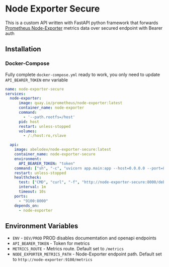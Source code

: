 # Node Exporter Secure
This is a custom API written with FastAPI python framework that forwards [Prometheus Node-Exporter](https://github.com/prometheus/node_exporter) metrics data over secured endpoint with Bearer auth

## Installation
### Docker-Compose
  Fully complete `docker-compose.yml` ready to work, you only need to update `API_BEARER_TOKEN` env variable
```yaml
name: node-exporter-secure
services:
  node-exporter:
      image: quay.io/prometheus/node-exporter:latest
      container_name: node-exporter
      command:
        - '--path.rootfs=/host'
      pid: host
      restart: unless-stopped
      volumes:
        - /:/host:ro,rslave

  api:
    image: abelodev/node-exporter-secure:latest
    container_name: node-exporter-secure
    environment:
      API_BEARER_TOKEN: "token"
    command: ["sh", "-c", "uvicorn app.main:app --host=0.0.0.0 --port=8000"]
    restart: unless-stopped
    healthcheck:
      test: ["CMD", "curl", "-f", "http://node-exporter-secure:8000/debug/healthcheck"]
      interval: 1m
      timeout: 10s
    ports:
      - "9100:8000"
    depends_on:
      - node-exporter

```

## Environment Variables
- `ENV` - `DEV/PROD` PROD disables documemtation and openapi endpoints
- `API_BEARER_TOKEN` - Token for metrics
- `METRICS_ROUTE` - Metrics route. Default set to `/metrics`
- `NODE_EXPORTER_METRICS_PATH` - Node-Exporter endpoint path. Default set to `http://node-exporter:9100/metrics`